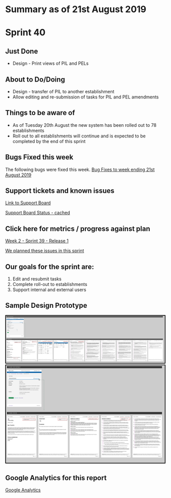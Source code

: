 # Summary as of 21st August 2019 

# Sprint 40

## Just Done
* Design - Print views of PIL and PELs 

## About to Do/Doing
* Design - transfer of PIL to another establishment
* Allow editing and re-submission of tasks for PIL and PEL amendments

## Things to be aware of
* As of Tuesday 20th August the new system has been rolled out to 78 establishments
* Roll out to all establishments will continue and is expected to be completed by the end of this sprint

## Bugs Fixed this week
The following bugs were fixed this week.
[Bug Fixes to week ending 21st August 2019](graphs/bugs21082019.jpg)

## Support tickets and known issues
[Link to Support Board](https://jira.digital.homeoffice.gov.uk/secure/RapidBoard.jspa?rapidView=331&selectedIssue=ALS-47)

[Support Board Status - cached](graphs/supportBoard21082019.jpg)

## Click here for metrics / progress against plan
[Week 2 - Sprint 39 - Release 1](graphs/progress21082019.png)

[We planned these issues in this sprint](graphs/sprint21082019.png)

## Our goals for the sprint are:
1. Edit and resubmit tasks 
2. Complete roll-out to establishments 
3. Support internal and external users

## Sample Design Prototype
<a href="graphs/proto1_21082019.png"><img src="graphs/proto1_21082019.png" alt="HTML5 Icon" width="600" style="border:2px solid black"></a>
<br>
<a href="graphs/proto2_21082019.png"><img src="graphs/proto2_21082019.png" alt="HTML5 Icon" width="600" style="border:2px solid black"></a>
<br>

## Google Analytics for this report
[Google Analytics](graphs/GA21082019.jpg)

